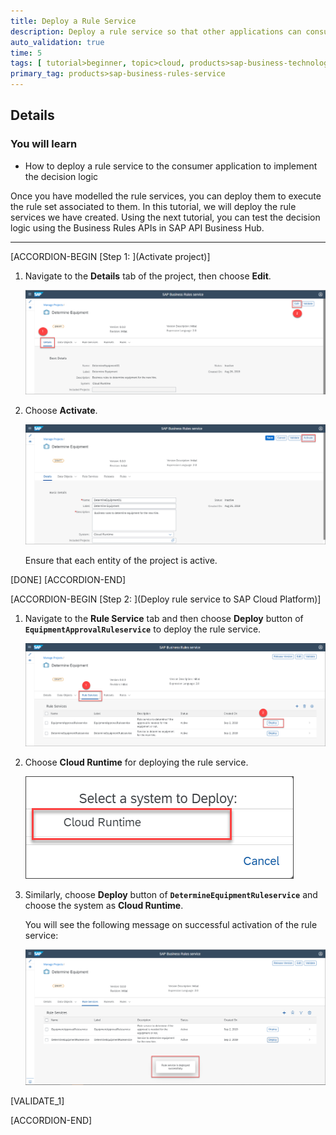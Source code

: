 ```yaml
---
title: Deploy a Rule Service
description: Deploy a rule service so that other applications can consume the decision logic.
auto_validation: true
time: 5
tags: [ tutorial>beginner, topic>cloud, products>sap-business-technology-platform, products>sap-btp--cloud-foundry-environment]
primary_tag: products>sap-business-rules-service
---
```



## Details
### You will learn
  - How to deploy a rule service to the consumer application to implement the decision logic

Once you have modelled the rule services, you can deploy them to execute the rule set associated to them. In this tutorial, we will deploy the rule services we have created. Using the next tutorial, you can test the decision logic using the Business Rules APIs in SAP API Business Hub.

---

[ACCORDION-BEGIN [Step 1: ](Activate project)]

1. Navigate to the **Details** tab of the project, then choose **Edit**.

    ![Edit the project](deploy1.png)

2. Choose **Activate**.

    ![Activate the project](deploy2.png)

    Ensure that each entity of the project is active.

[DONE]
[ACCORDION-END]

[ACCORDION-BEGIN [Step 2: ](Deploy rule service to SAP Cloud Platform)]

1. Navigate to the **Rule Service** tab and then choose **Deploy** button of **`EquipmentApprovalRuleservice`** to deploy the rule service.

    ![Deploy EquipmentApprovalRuleservice](deploy3.png)

2. Choose **Cloud Runtime** for deploying the rule service.

    ![Deploy to Cloud Runtime](deploy4.png)

3. Similarly, choose **Deploy** button of **`DetermineEquipmentRuleservice`** and choose the system as **Cloud Runtime**.

      You will see the following message on successful activation of the rule service:

    ![Deploy successful](deploy_success.png)

[VALIDATE_1]

[ACCORDION-END]
